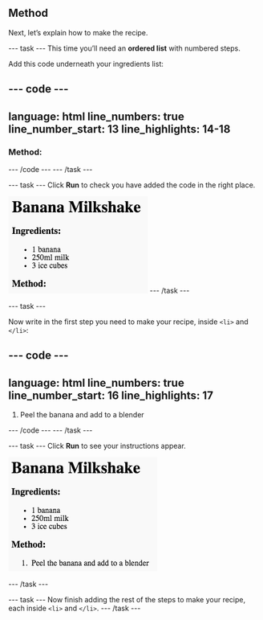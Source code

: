 ## Method

Next, let’s explain how to make the recipe.


--- task ---
This time you’ll need an __ordered list__ with numbered steps.

Add this code underneath your ingredients list:

--- code ---
---
language: html
line_numbers: true
line_number_start: 13
line_highlights: 14-18
---
</ul>
<h3>Method:</h3>

<ol>

</ol>
</body>
--- /code ---
--- /task ---

--- task ---
Click **Run** to check you have added the code in the right place.

![screenshot](images/recipe-method.png)
--- /task ---

--- task ---

Now write in the first step you need to make your recipe, inside `<li>` and `</li>`:

--- code ---
---
language: html
line_numbers: true
line_number_start: 16
line_highlights: 17
---
<ol>
<li>Peel the banana and add to a blender</li>
</ol>
--- /code ---
--- /task ---

--- task ---
Click **Run** to see your instructions appear.

![screenshot](images/recipe-ol.png)

--- /task ---

--- task ---
Now finish adding the rest of the steps to make your recipe, each inside `<li>` and `</li>`.
--- /task ---